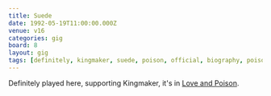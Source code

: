```yaml
---
title: Suede
date: 1992-05-19T11:00:00.000Z
venue: v16
categories: gig
board: 8
layout: gig
tags: [definitely, kingmaker, suede, poison, official, biography, poison]
---
```

Definitely played here, supporting Kingmaker, it's in <a href="http://www.amazon.co.uk/Suede-Love-Poison-Official-Biography/dp/023300047X">Love and Poison</a>.